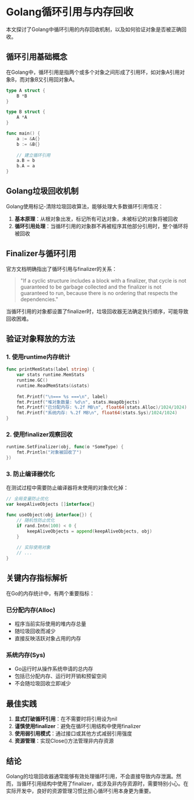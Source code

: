 # Golang循环引用与内存回收

本文探讨了Golang中循环引用的内存回收机制，以及如何验证对象是否被正确回收。

## 循环引用基础概念

在Golang中，循环引用是指两个或多个对象之间形成了引用环，如对象A引用对象B，而对象B又引用回对象A。

```go
type A struct {
    B *B
}

type B struct {
    A *A
}

func main() {
    a := &A{}
    b := &B{}
    
    // 建立循环引用
    a.B = b
    b.A = a
}
```

## Golang垃圾回收机制

Golang使用标记-清除垃圾回收算法，能够处理大多数循环引用情况：

1. **基本原理**：从根对象出发，标记所有可达对象，未被标记的对象将被回收
2. **循环引用处理**：当循环引用的对象群不再被程序其他部分引用时，整个循环将被回收

## Finalizer与循环引用

官方文档明确指出了循环引用与finalizer的关系：

> "If a cyclic structure includes a block with a finalizer, that cycle is not guaranteed to be garbage collected and the finalizer is not guaranteed to run, because there is no ordering that respects the dependencies."

当循环引用的对象都设置了finalizer时，垃圾回收器无法确定执行顺序，可能导致回收困难。

## 验证对象释放的方法

### 1. 使用runtime内存统计

```go
func printMemStats(label string) {
    var stats runtime.MemStats
    runtime.GC()
    runtime.ReadMemStats(&stats)
    
    fmt.Printf("\n=== %s ===\n", label)
    fmt.Printf("堆对象数量: %d\n", stats.HeapObjects)
    fmt.Printf("已分配内存: %.2f MB\n", float64(stats.Alloc)/1024/1024)
    fmt.Printf("系统内存: %.2f MB\n", float64(stats.Sys)/1024/1024)
}
```

### 2. 使用finalizer观察回收

```go
runtime.SetFinalizer(obj, func(o *SomeType) {
    fmt.Println("对象被回收了")
})
```

### 3. 防止编译器优化

在测试过程中需要防止编译器将未使用的对象优化掉：

```go
// 全局变量防止优化
var keepAliveObjects []interface{}

func useObject(obj interface{}) {
    // 随机性防止优化
    if rand.Intn(100) < 0 {
        keepAliveObjects = append(keepAliveObjects, obj)
    }
    
    // 实际使用对象
    // ...
}
```

## 关键内存指标解析

在Go的内存统计中，有两个重要指标：

### 已分配内存(Alloc)
- 程序当前实际使用的堆内存总量
- 随垃圾回收而减少
- 直接反映活跃对象占用的内存

### 系统内存(Sys)
- Go运行时从操作系统申请的总内存
- 包括已分配内存、运行时开销和预留空间
- 不会随垃圾回收立即减少

## 最佳实践

1. **显式打破循环引用**：在不需要时将引用设为nil
2. **谨慎使用finalizer**：避免在循环引用结构中使用finalizer
3. **使用弱引用模式**：通过接口或其他方式减弱引用强度
4. **资源管理**：实现Close()方法管理非内存资源

## 结论

Golang的垃圾回收器通常能够有效处理循环引用，不会直接导致内存泄漏。然而，当循环引用结构中使用了finalizer，或涉及非内存资源时，需要特别小心。在实际开发中，良好的资源管理习惯比担心循环引用本身更为重要。
